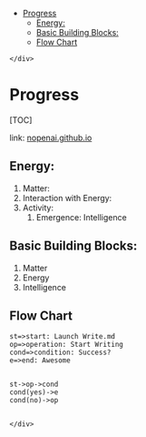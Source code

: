 <!DOCTYPE html>
<html>

<head>
  <meta charset="utf-8">
  <meta name="viewport" content="width=device-width, initial-scale=1.0">
  <title>Progress.html</title>
  <link rel="stylesheet" href="https://stackedit.io/style.css" />
</head>

<body class="stackedit">
  <div class="stackedit__left">
    <div class="stackedit__toc">
      
<ul>
<li><a href="#progress">Progress</a>
<ul>
<li><a href="#energy">Energy:</a></li>
<li><a href="#basic-building-blocks">Basic Building Blocks:</a></li>
<li><a href="#flow-chart">Flow Chart</a></li>
</ul>
</li>
</ul>

    </div>
  </div>
  <div class="stackedit__right">
    <div class="stackedit__html">
      <h1 id="progress">Progress</h1>
<p>[TOC]</p>
<p>link: <a href="http://nopenai.github.io">nopenai.github.io</a></p>
<h2 id="energy">Energy:</h2>
<ol>
<li>Matter:</li>
<li>Interaction with Energy:</li>
<li>Activity:
<ol>
<li>Emergence: Intelligence</li>
</ol>
</li>
</ol>
<h2 id="basic-building-blocks">Basic Building Blocks:</h2>
<ol>
<li>Matter</li>
<li>Energy</li>
<li>Intelligence</li>
</ol>
<h2 id="flow-chart">Flow Chart</h2>
<pre class=" language-flow"><code class="prism  language-flow">st<span class="token operator">=&gt;</span>start<span class="token punctuation">:</span> Launch Write<span class="token punctuation">.</span>md
op<span class="token operator">=&gt;</span>operation<span class="token punctuation">:</span> Start Writing
cond<span class="token operator">=&gt;</span>condition<span class="token punctuation">:</span> Success<span class="token operator">?</span> 
e<span class="token operator">=&gt;</span>end<span class="token punctuation">:</span> Awesome

st<span class="token operator">-</span><span class="token operator">&gt;</span>op<span class="token operator">-</span><span class="token operator">&gt;</span>cond
<span class="token function">cond</span><span class="token punctuation">(</span>yes<span class="token punctuation">)</span><span class="token operator">-</span><span class="token operator">&gt;</span>e
<span class="token function">cond</span><span class="token punctuation">(</span>no<span class="token punctuation">)</span><span class="token operator">-</span><span class="token operator">&gt;</span>op
</code></pre>

    </div>
  </div>
</body>

</html>
